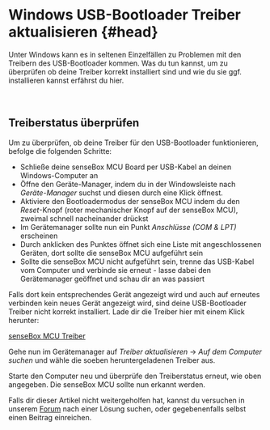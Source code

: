 # Windows USB-Bootloader Treiber aktualisieren {#head}

<div class="description">
	Unter Windows kann es in seltenen Einzelfällen zu Problemen mit den Treibern des USB-Bootloader kommen. Was du tun kannst, um zu überprüfen ob deine Treiber korrekt installiert sind und wie du sie ggf. installieren kannst erfährst du hier.
</div>
<div class="line">
    <br>
    <br>
</div>

## Treiberstatus überprüfen

Um zu überprüfen, ob deine Treiber für den USB-Bootloader funktionieren, befolge die folgenden Schritte:
- Schließe deine senseBox MCU Board per USB-Kabel an deinen Windows-Computer an
- Öffne den Geräte-Manager, indem du in der Windowsleiste nach _Geräte-Manager_ suchst und diesen durch eine Klick öffnest.
- Aktiviere den Bootloadermodus der senseBox MCU indem du den _Reset_-Knopf (roter mechanischer Knopf auf der senseBox MCU), zweimal schnell nacheinander drückst
- Im Gerätemanager sollte nun ein Punkt _Anschlüsse (COM & LPT)_ erscheinen
- Durch anklicken des Punktes öffnet sich eine Liste mit angeschlossenen Geräten, dort sollte die senseBox MCU aufgeführt sein 
- Sollte die senseBox MCU nicht aufgeführt sein, trenne das USB-Kabel vom Computer und verbinde sie erneut - lasse dabei den Gerätemanager geöffnet und schau dir an was passiert

Falls dort kein entsprechendes Gerät angezeigt wird und auch auf erneutes verbinden kein neues Gerät angezeigt wird, sind deine USB-Bootloader Treiber nicht korrekt installiert. Lade dir die Treiber hier mit einem Klick herunter:

[senseBox MCU Treiber](https://github.com/watterott/senseBox-MCU/raw/master/arduino/driver.zip)

Gehe nun im Gerätemanager auf _Treiber aktualisieren_ -> _Auf dem Computer suchen_ und wähle die soeben heruntergeladenen Treiber aus. 

Starte den Computer neu und überprüfe den Treiberstatus erneut, wie oben angegeben. Die senseBox MCU sollte nun erkannt werden.

Falls dir dieser Artikel nicht weitergeholfen hat, kannst du versuchen in unserem [Forum](https://forum.sensebox.de) nach einer Lösung suchen, oder gegebenenfalls selbst einen Beitrag einreichen.